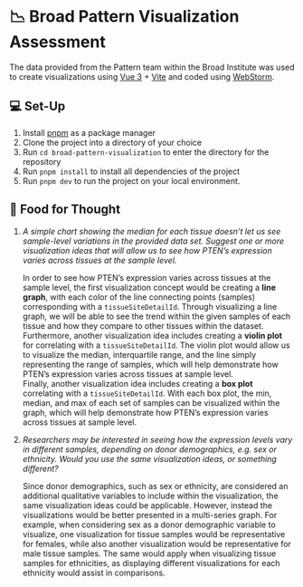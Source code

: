 # 📉 Broad Pattern Visualization Assessment

The data provided from the Pattern team within the Broad Institute was used to create visualizations using [Vue 3](https://vuejs.org/) + [Vite](https://vitejs.dev/) and coded using [WebStorm](https://www.jetbrains.com/webstorm/).

## 💻 Set-Up

1. Install [pnpm](https://pnpm.io/) as a package manager
2. Clone the project into a directory of your choice
3. Run `cd broad-pattern-visualization` to enter the directory for the repository
4. Run `pnpm install` to install all dependencies of the project
5. Run `pnpm dev` to run the project on your local environment.

## 💭 Food for Thought

1. *A simple chart showing the median for each tissue doesn’t let us see sample-level
   variations in the provided data set. Suggest one or more visualization ideas that will
   allow us to see how PTEN’s expression varies across tissues at the sample level.*

    In order to see how PTEN’s expression varies across tissues at the sample level, the first visualization concept would
be creating a **line graph**, with each color of the line connecting points (samples) corresponding with a `tissueSiteDetailId`.
Through visualizing a line graph, we will be able to see the trend within the given samples of each tissue and how they compare
to other tissues within the dataset.  
Furthermore, another visualization idea includes creating a **violin plot** for correlating with a `tissueSiteDetailId`. 
The violin plot would allow us to visualize the median, interquartile range, and the line simply representing the range of
samples, which will help demonstrate how PTEN’s expression varies across tissues at sample level.  
Finally, another visualization idea includes creating a **box plot** correlating with a `tissueSiteDetailId`. With each
box plot, the min, median, and max of each set of samples can be visualized within the graph, which will help demonstrate
how PTEN’s expression varies across tissues at sample level.  

2. *Researchers may be interested in seeing how the expression levels vary in different
   samples, depending on donor demographics, e.g. sex or ethnicity. Would you use the
   same visualization ideas, or something different?*

    Since donor demographics, such as sex or ethnicity, are considered an additional qualitative variables to include within the visualization, the same visualization ideas could be applicable. However, instead the visualizations would be better presented in a multi-series graph. For example, when considering sex as a donor demographic variable to visualize, one visualization for tissue samples would be representative for females, while also another visualization would be representative for male tissue samples. The same would apply when visualizing tissue samples for ethnicities, as displaying different visualizations for each ethnicity would assist in comparisons.
